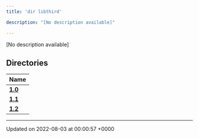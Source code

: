 ```yaml
---
title: 'dir libthird'

description: "[No description available]"

---
```







[No description available]

## Directories

| Name           |
| -------------- |
| **[1.0](/documentation/code/gambit_sphinx/files/dir_8f73f5946d66c349bdd8f7018e5320bf/#dir-1.0)**  |
| **[1.1](/documentation/code/gambit_sphinx/files/dir_a845c478c438a6141c8d029c79108bfd/#dir-1.1)**  |
| **[1.2](/documentation/code/gambit_sphinx/files/dir_7f992b9dc14fc5ffaba8620ee097a6ff/#dir-1.2)**  |






-------------------------------

Updated on 2022-08-03 at 00:00:57 +0000
